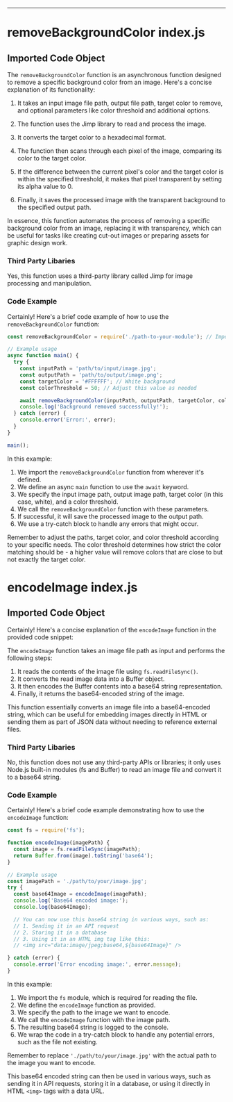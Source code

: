 

  

  

  

  

  

  

  

  

  

  

  

  
---
# removeBackgroundColor index.js
## Imported Code Object
The `removeBackgroundColor` function is an asynchronous function designed to remove a specific background color from an image. Here's a concise explanation of its functionality:

1. It takes an input image file path, output file path, target color to remove, and optional parameters like color threshold and additional options.

2. The function uses the Jimp library to read and process the image.

3. It converts the target color to a hexadecimal format.

4. The function then scans through each pixel of the image, comparing its color to the target color.

5. If the difference between the current pixel's color and the target color is within the specified threshold, it makes that pixel transparent by setting its alpha value to 0.

6. Finally, it saves the processed image with the transparent background to the specified output path.

In essence, this function automates the process of removing a specific background color from an image, replacing it with transparency, which can be useful for tasks like creating cut-out images or preparing assets for graphic design work.

### Third Party Libaries

Yes, this function uses a third-party library called Jimp for image processing and manipulation.

### Code Example

Certainly! Here's a brief code example of how to use the `removeBackgroundColor` function:

```javascript
const removeBackgroundColor = require('./path-to-your-module'); // Import the function

// Example usage
async function main() {
  try {
    const inputPath = 'path/to/input/image.jpg';
    const outputPath = 'path/to/output/image.png';
    const targetColor = '#FFFFFF'; // White background
    const colorThreshold = 50; // Adjust this value as needed

    await removeBackgroundColor(inputPath, outputPath, targetColor, colorThreshold);
    console.log('Background removed successfully!');
  } catch (error) {
    console.error('Error:', error);
  }
}

main();
```

In this example:

1. We import the `removeBackgroundColor` function from wherever it's defined.
2. We define an async `main` function to use the `await` keyword.
3. We specify the input image path, output image path, target color (in this case, white), and a color threshold.
4. We call the `removeBackgroundColor` function with these parameters.
5. If successful, it will save the processed image to the output path.
6. We use a try-catch block to handle any errors that might occur.

Remember to adjust the paths, target color, and color threshold according to your specific needs. The color threshold determines how strict the color matching should be - a higher value will remove colors that are close to but not exactly the target color.

# encodeImage index.js
## Imported Code Object
Certainly! Here's a concise explanation of the `encodeImage` function in the provided code snippet:

The `encodeImage` function takes an image file path as input and performs the following steps:

1. It reads the contents of the image file using `fs.readFileSync()`.
2. It converts the read image data into a Buffer object.
3. It then encodes the Buffer contents into a base64 string representation.
4. Finally, it returns the base64-encoded string of the image.

This function essentially converts an image file into a base64-encoded string, which can be useful for embedding images directly in HTML or sending them as part of JSON data without needing to reference external files.

### Third Party Libaries

No, this function does not use any third-party APIs or libraries; it only uses Node.js built-in modules (fs and Buffer) to read an image file and convert it to a base64 string.

### Code Example

Certainly! Here's a brief code example demonstrating how to use the `encodeImage` function:

```javascript
const fs = require('fs');

function encodeImage(imagePath) {
  const image = fs.readFileSync(imagePath);
  return Buffer.from(image).toString('base64');
}

// Example usage
const imagePath = './path/to/your/image.jpg';
try {
  const base64Image = encodeImage(imagePath);
  console.log('Base64 encoded image:');
  console.log(base64Image);

  // You can now use this base64 string in various ways, such as:
  // 1. Sending it in an API request
  // 2. Storing it in a database
  // 3. Using it in an HTML img tag like this:
  // <img src="data:image/jpeg;base64,${base64Image}" />

} catch (error) {
  console.error('Error encoding image:', error.message);
}
```

In this example:

1. We import the `fs` module, which is required for reading the file.
2. We define the `encodeImage` function as provided.
3. We specify the path to the image we want to encode.
4. We call the `encodeImage` function with the image path.
5. The resulting base64 string is logged to the console.
6. We wrap the code in a try-catch block to handle any potential errors, such as the file not existing.

Remember to replace `'./path/to/your/image.jpg'` with the actual path to the image you want to encode.

This base64 encoded string can then be used in various ways, such as sending it in API requests, storing it in a database, or using it directly in HTML `<img>` tags with a data URL.


  